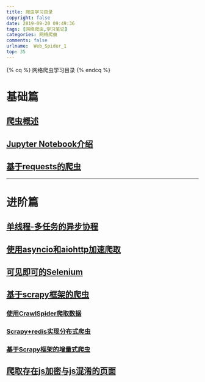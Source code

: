 ```yaml
---
title: 爬虫学习目录
copyright: false
date: 2019-09-20 09:49:36
tags: [网络爬虫,学习笔记]
categories: 网络爬虫
comments: false
urlname:  Web_Spider_1
top: 35
---
```




{% cq %} 网络爬虫学习目录  {% endcq %}

<!--more-->





# 基础篇



## [爬虫概述](https://chennq.top/网络爬虫/20190920-Web_Spider__2.html)



## [Jupyter Notebook介绍](https://chennq.top/Jupyter-Notebook/20191008-Jupyter-Notebook-1.html)



## [基于requests的爬虫](https://chennq.top/网络爬虫/20190921-Web_Spider_3.html)





-----------------





# 进阶篇

## [单线程-多任务的异步协程](https://chennq.top/网络爬虫/20190923-Web_Spider_4.html)



## [使用asyncio和aiohttp加速爬取](https://chennq.top/网络爬虫/20190924-Web_Spider_5.html)



## [可见即可的Selenium](https://chennq.top/网络爬虫/20190926-Web_Spider_6.html)



## [基于scrapy框架的爬虫](https://chennq.top/网络爬虫/20190929-Web_Spider_7.html)



### [使用CrawlSpider爬取数据](https://chennq.top/网络爬虫/20191001-Web_Spider_8.html)



### [Scrapy+redis实现分布式爬虫](https://chennq.top/网络爬虫/20191002-Web_Spider_9.html)



### [基于Scrapy框架的增量式爬虫](https://chennq.top/网络爬虫/20191003-Web_Spider_10.html)



## [爬取存在js加密与js混淆的页面](https://chennq.top/网络爬虫/20191005-Web_Spider_11.html)





